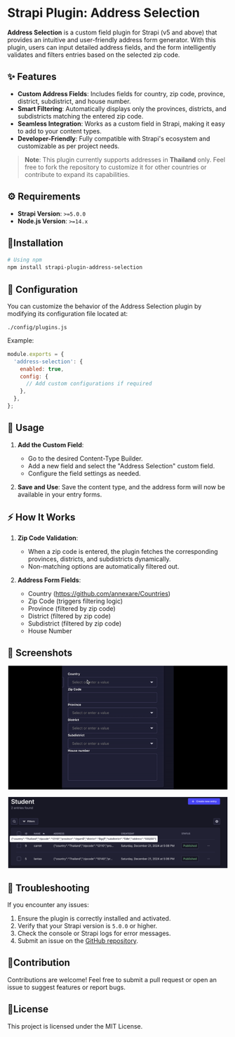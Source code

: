 # Strapi Plugin: Address Selection

**Address Selection** is a custom field plugin for Strapi (v5 and above) that provides an intuitive and user-friendly address form generator. With this plugin, users can input detailed address fields, and the form intelligently validates and filters entries based on the selected zip code.

## ✨ Features

- **Custom Address Fields**: Includes fields for country, zip code, province, district, subdistrict, and house number.
- **Smart Filtering**: Automatically displays only the provinces, districts, and subdistricts matching the entered zip code.
- **Seamless Integration**: Works as a custom field in Strapi, making it easy to add to your content types.
- **Developer-Friendly**: Fully compatible with Strapi's ecosystem and customizable as per project needs.

> **Note**: This plugin currently supports addresses in **Thailand** only. Feel free to fork the repository to customize it for other countries or contribute to expand its capabilities.

## ⚙️ Requirements

- **Strapi Version**: `>=5.0.0`
- **Node.js Version**: `>=14.x`

## 🔧Installation

```bash
# Using npm
npm install strapi-plugin-address-selection
```

## 🧩 Configuration

You can customize the behavior of the Address Selection plugin by modifying its configuration file located at:

```
./config/plugins.js
```

Example:

```javascript
module.exports = {
  'address-selection': {
    enabled: true,
    config: {
      // Add custom configurations if required
    },
  },
};
```

## 📮 Usage

1. **Add the Custom Field**:

   - Go to the desired Content-Type Builder.
   - Add a new field and select the "Address Selection" custom field.
   - Configure the field settings as needed.

2. **Save and Use**: Save the content type, and the address form will now be available in your entry forms.

## ⚡️ How It Works

1. **Zip Code Validation**:

   - When a zip code is entered, the plugin fetches the corresponding provinces, districts, and subdistricts dynamically.
   - Non-matching options are automatically filtered out.

2. **Address Form Fields**:
   - Country (https://github.com/annexare/Countries)
   - Zip Code (triggers filtering logic)
   - Province (filtered by zip code)
   - District (filtered by zip code)
   - Subdistrict (filtered by zip code)
   - House Number

## 📸 Screenshots

<p align="center">
    <img src="./docs/example.gif" alt="UI" width="500" />
</p>
<p align="center">
    <img src="./docs/content-type.png" alt="UI" width="500" />
</p>

## 🧨 Troubleshooting

If you encounter any issues:

1. Ensure the plugin is correctly installed and activated.
2. Verify that your Strapi version is `5.0.0` or higher.
3. Check the console or Strapi logs for error messages.
4. Submit an issue on the [GitHub repository](https://github.com/telio-s/strapi-plugin-address-selection/issues).

## 🚀Contribution

Contributions are welcome! Feel free to submit a pull request or open an issue to suggest features or report bugs.

## 🔖License

This project is licensed under the MIT License.
